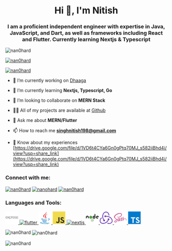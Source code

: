 <h1 align="center">Hi 👋, I'm Nitish</h1>
<h3 align="center">I am a proficient independent engineer with expertise in Java, JavaScript, and Dart, as well as frameworks including React and Flutter. Currently learning Nextjs & Typescript</h3>

<p align="left"> <img src="https://komarev.com/ghpvc/?username=nan0hard&label=Profile%20views&color=0e75b6&style=flat" alt="nan0hard" /> </p>

<p align="left"> <a href="https://github.com/ryo-ma/github-profile-trophy"><img src="https://github-profile-trophy.vercel.app/?username=nan0hard" alt="nan0hard" /></a> </p>

<p align="left"> <a href="https://twitter.com/nan0hard" target="blank"><img src="https://img.shields.io/twitter/follow/nan0hard?logo=twitter&style=for-the-badge" alt="nan0hard" /></a> </p>

- 🔭 I’m currently working on [Dhaaga](https://github.com/nan0hard/go-tuts)

- 🌱 I’m currently learning **Nextjs, Typescript, Go**

- 👯 I’m looking to collaborate on **MERN Stack**

- 👨‍💻 All of my projects are available at [Github](https://github.com/nan0hard?tab=repositories)

- 💬 Ask me about **MERN/Flutter**

- 📫 How to reach me **singhnitish198@gmail.com**

- 📄 Know about my experiences [https://drive.google.com/file/d/1VD6t4CYa6Gn0gPtq70MJ_s582iiBhd4i/view?usp=share_link](https://drive.google.com/file/d/1VD6t4CYa6Gn0gPtq70MJ_s582iiBhd4i/view?usp=share_link)

<h3 align="left">Connect with me:</h3>
<p align="left">
<a href="https://twitter.com/nan0hard" target="blank"><img align="center" src="https://raw.githubusercontent.com/rahuldkjain/github-profile-readme-generator/master/src/images/icons/Social/twitter.svg" alt="nan0hard" height="30" width="40" /></a>
<a href="https://linkedin.com/in/nanohard" target="blank"><img align="center" src="https://raw.githubusercontent.com/rahuldkjain/github-profile-readme-generator/master/src/images/icons/Social/linked-in-alt.svg" alt="nanohard" height="30" width="40" /></a>
<a href="https://www.leetcode.com/nanohard" target="blank"><img align="center" src="https://raw.githubusercontent.com/rahuldkjain/github-profile-readme-generator/master/src/images/icons/Social/leet-code.svg" alt="nan0hard" height="30" width="40" /></a>
</p>

<h3 align="left">Languages and Tools:</h3>
<p align="left"> <a href="https://expressjs.com" target="_blank" rel="noreferrer"> <img src="https://raw.githubusercontent.com/devicons/devicon/master/icons/express/express-original-wordmark.svg" alt="express" width="40" height="40"/> </a> <a href="https://flutter.dev" target="_blank" rel="noreferrer"> <img src="https://www.vectorlogo.zone/logos/flutterio/flutterio-icon.svg" alt="flutter" width="40" height="40"/> </a> <a href="https://www.java.com" target="_blank" rel="noreferrer"> <img src="https://raw.githubusercontent.com/devicons/devicon/master/icons/java/java-original.svg" alt="java" width="40" height="40"/> </a> <a href="https://developer.mozilla.org/en-US/docs/Web/JavaScript" target="_blank" rel="noreferrer"> <img src="https://raw.githubusercontent.com/devicons/devicon/master/icons/javascript/javascript-original.svg" alt="javascript" width="40" height="40"/> </a> <a href="https://nextjs.org/" target="_blank" rel="noreferrer"> <img src="https://cdn.worldvectorlogo.com/logos/nextjs-2.svg" alt="nextjs" width="40" height="40"/> </a> <a href="https://nodejs.org" target="_blank" rel="noreferrer"> <img src="https://raw.githubusercontent.com/devicons/devicon/master/icons/nodejs/nodejs-original-wordmark.svg" alt="nodejs" width="40" height="40"/> </a> <a href="https://redux.js.org" target="_blank" rel="noreferrer"> <img src="https://raw.githubusercontent.com/devicons/devicon/master/icons/redux/redux-original.svg" alt="redux" width="40" height="40"/> </a> <a href="https://sass-lang.com" target="_blank" rel="noreferrer"> <img src="https://raw.githubusercontent.com/devicons/devicon/master/icons/sass/sass-original.svg" alt="sass" width="40" height="40"/> </a> <a href="https://www.typescriptlang.org/" target="_blank" rel="noreferrer"> <img src="https://raw.githubusercontent.com/devicons/devicon/master/icons/typescript/typescript-original.svg" alt="typescript" width="40" height="40"/> </a> </p>

<p><img align="left" src="https://github-readme-stats.vercel.app/api/top-langs?username=nan0hard&show_icons=true&locale=en&layout=compact" alt="nan0hard" /></p>

<p>&nbsp;<img align="center" src="https://github-readme-stats.vercel.app/api?username=nan0hard&show_icons=true&locale=en" alt="nan0hard" /></p>

<p><img align="center" src="https://github-readme-streak-stats.herokuapp.com/?user=nan0hard&" alt="nan0hard" /></p>
